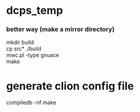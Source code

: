 # dcps_temp

### better way (make a mirror directory)
mkdir build  
cp src* ./build  
mwc.pl -type gnuace  
make

# generate clion config file
compiledb -nf make
